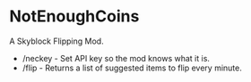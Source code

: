# NotEnoughCoins
A Skyblock Flipping Mod.

<ul>
<li>/neckey <key> - Set API key so the mod knows what it is.</li>
<li>/flip - Returns a list of suggested items to flip every minute.</li>
</ul>